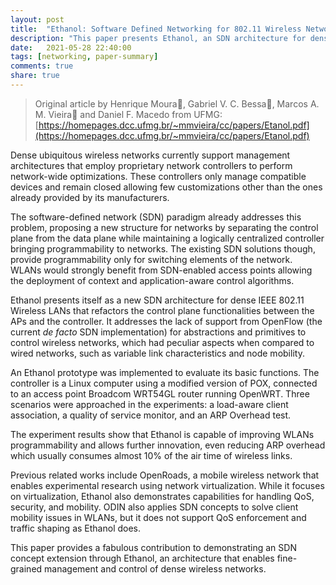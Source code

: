 ```yaml
---
layout: post
title:  "Ethanol: Software Defined Networking for 802.11 Wireless Networks"
description: "This paper presents Ethanol, an SDN architecture for dense wireless networks, enabling vendor-agnostic service-aware control algorithms and network-wide control of QoS, user mobility, and access point virtualization."
date:   2021-05-28 22:40:00
tags: [networking, paper-summary]
comments: true
share: true
---
```


> Original article by Henrique Moura, Gabriel V. C. Bessa, Marcos A. M. Vieira and Daniel F. Macedo from UFMG: [https://homepages.dcc.ufmg.br/~mmvieira/cc/papers/Etanol.pdf](https://homepages.dcc.ufmg.br/~mmvieira/cc/papers/Etanol.pdf)

Dense ubiquitous wireless networks currently support management architectures that employ proprietary network controllers to perform network-wide optimizations. These controllers only manage compatible devices and remain closed allowing few customizations other than the ones already provided by its manufacturers.
 
The software-defined network (SDN) paradigm already addresses this problem, proposing a new structure for networks by separating the control plane from the data plane while maintaining a logically centralized controller bringing programmability to networks. The existing SDN solutions though, provide programmability only for switching elements of the network. WLANs would strongly benefit from SDN-enabled access points allowing the deployment of context and application-aware control algorithms.

Ethanol presents itself as a new SDN architecture for dense IEEE 802.11 Wireless LANs that refactors the control plane functionalities between the APs and the controller. It addresses the lack of support from OpenFlow (the current *de facto* SDN implementation) for abstractions and primitives to control wireless networks, which had peculiar aspects when compared to wired networks, such as variable link characteristics and node mobility.

An Ethanol prototype was implemented to evaluate its basic functions. The controller is a Linux computer using a modified version of POX, connected to an access point Broadcom WRT54GL router running OpenWRT. Three scenarios were approached in the experiments: a load-aware client association, a quality of service monitor, and an ARP Overhead test.

The experiment results show that Ethanol is capable of improving WLANs programmability and allows further innovation, even reducing ARP overhead which usually consumes almost 10% of the air time of wireless links.

Previous related works include OpenRoads, a mobile wireless network that enables experimental research using network virtualization. While it focuses on virtualization, Ethanol also demonstrates capabilities for handling QoS, security, and mobility. ODIN also applies SDN concepts to solve client mobility issues in WLANs, but it does not support QoS enforcement and traffic shaping as Ethanol does.

This paper provides a fabulous contribution to demonstrating an SDN concept extension through Ethanol, an architecture that enables fine-grained management and control of dense wireless networks.
